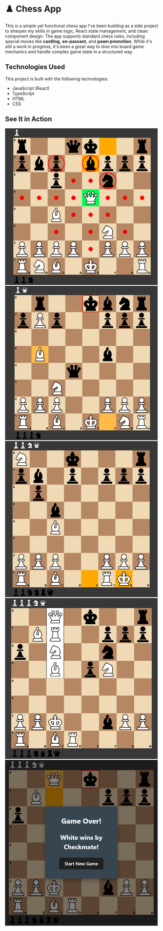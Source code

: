 # ♟️ Chess App

<p>This is a simple yet functional chess app I've been building as a side project to sharpen my skills in game logic, React state management, and clean component design. The app supports standard chess rules, including special moves like <b>castling</b>, <b>en-passant</b>, and <b>pawn promotion</b>. While it's still a work in progress, it's been a great way to dive into board game mechanics and handle complex game state in a structured way.</p>


## Technologies Used
This project is built with the following technologies:

* JavaScript (React)
* TypeScript
* HTML
* CSS

## See It in Action
<img src="/chess-app/src/assets/demos/demo1.PNG" width="500"/>
<img src="/chess-app/src/assets/demos/demo2.PNG" width="500"/>
<img src="/chess-app/src/assets/demos/demo3.PNG" width="500"/>
<img src="/chess-app/src/assets/demos/demo4.PNG" width="500"/>
<img src="/chess-app/src/assets/demos/demo5.PNG" width="500"/>